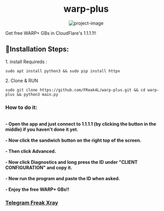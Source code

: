 <h1 align="center" id="title">warp-plus</h1>

<p align="center"><img src="https://socialify.git.ci/FReak4L/warp-plus/image?font=Source%20Code%20Pro&amp;language=1&amp;logo=https%3A%2F%2Fraw.githubusercontent.com%2FFReak4L%2Fwarp-plus%2Fmain%2Fimg%2F%2540FReakXray.png&amp;name=1&amp;owner=1&amp;pattern=Plus&amp;theme=Light" alt="project-image"></p>

<p id="description">Get free WARP+ GBs in CloudFlare's 1.1.1.1!!</p>

<h2>📌Installation Steps:</h2>

<p>1. install Requireds :</p>

```
sudo apt install python3 && sudo pip install httpx
```

<p>2. Clone &amp; RUN</p>

```
sudo git clone https://github.com/FReak4L/warp-plus.git && cd warp-plus && python3 main.py
```

<h3>How to do it: </h3>
    <br><b>- Open the app and just connect to 1.1.1.1 (by clicking the button in the middle) if you haven't done it yet.</b></br>
    <br><b>- Now click the sandwich button on the right top of the screen.</b></br>
     <br><b>- Then click Advanced.</b></br>
     <br><b>- Now click Diagnostics and long press the ID under "CLIENT CONFIGURATION" and copy it. </b></br>
     <br><b>- Now run the program and paste the ID when asked. </b></br>
    <br><b>- Enjoy the free WARP+ GBs!! </b></br>


<h3><a href="https://t.me/FreakXray"> Telegram Freak Xray </a></h3>

